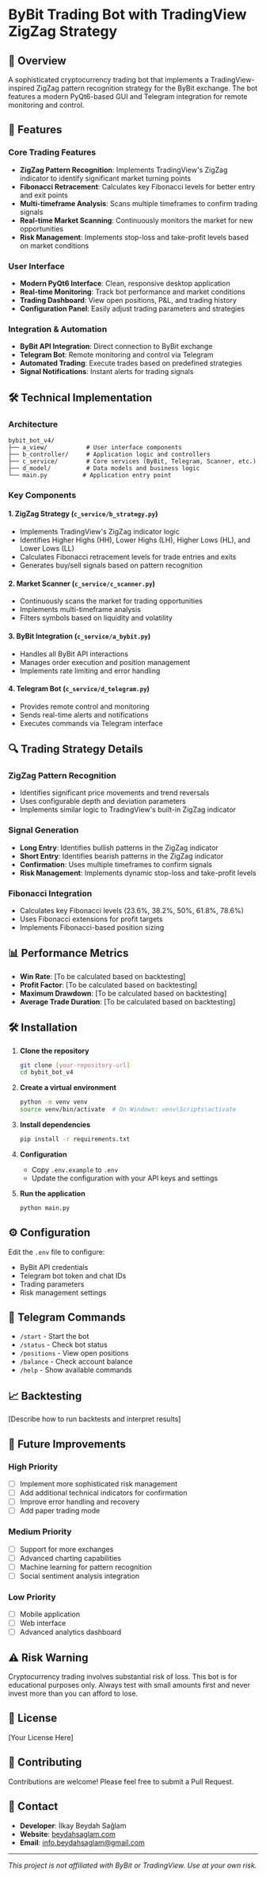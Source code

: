 # ByBit Trading Bot with TradingView ZigZag Strategy

## 📌 Overview

A sophisticated cryptocurrency trading bot that implements a TradingView-inspired ZigZag pattern recognition strategy for the ByBit exchange. The bot features a modern PyQt6-based GUI and Telegram integration for remote monitoring and control.

## 🚀 Features

### Core Trading Features
- **ZigZag Pattern Recognition**: Implements TradingView's ZigZag indicator to identify significant market turning points
- **Fibonacci Retracement**: Calculates key Fibonacci levels for better entry and exit points
- **Multi-timeframe Analysis**: Scans multiple timeframes to confirm trading signals
- **Real-time Market Scanning**: Continuously monitors the market for new opportunities
- **Risk Management**: Implements stop-loss and take-profit levels based on market conditions

### User Interface
- **Modern PyQt6 Interface**: Clean, responsive desktop application
- **Real-time Monitoring**: Track bot performance and market conditions
- **Trading Dashboard**: View open positions, P&L, and trading history
- **Configuration Panel**: Easily adjust trading parameters and strategies

### Integration & Automation
- **ByBit API Integration**: Direct connection to ByBit exchange
- **Telegram Bot**: Remote monitoring and control via Telegram
- **Automated Trading**: Execute trades based on predefined strategies
- **Signal Notifications**: Instant alerts for trading signals

## 🛠 Technical Implementation

### Architecture
```
bybit_bot_v4/
├── a_view/           # User interface components
├── b_controller/     # Application logic and controllers
├── c_service/        # Core services (ByBit, Telegram, Scanner, etc.)
├── d_model/          # Data models and business logic
└── main.py          # Application entry point
```

### Key Components

#### 1. ZigZag Strategy (`c_service/b_strategy.py`)
- Implements TradingView's ZigZag indicator logic
- Identifies Higher Highs (HH), Lower Highs (LH), Higher Lows (HL), and Lower Lows (LL)
- Calculates Fibonacci retracement levels for trade entries and exits
- Generates buy/sell signals based on pattern recognition

#### 2. Market Scanner (`c_service/c_scanner.py`)
- Continuously scans the market for trading opportunities
- Implements multi-timeframe analysis
- Filters symbols based on liquidity and volatility

#### 3. ByBit Integration (`c_service/a_bybit.py`)
- Handles all ByBit API interactions
- Manages order execution and position management
- Implements rate limiting and error handling

#### 4. Telegram Bot (`c_service/d_telegram.py`)
- Provides remote control and monitoring
- Sends real-time alerts and notifications
- Executes commands via Telegram interface

## 🔍 Trading Strategy Details

### ZigZag Pattern Recognition
- Identifies significant price movements and trend reversals
- Uses configurable depth and deviation parameters
- Implements similar logic to TradingView's built-in ZigZag indicator

### Signal Generation
- **Long Entry**: Identifies bullish patterns in the ZigZag indicator
- **Short Entry**: Identifies bearish patterns in the ZigZag indicator
- **Confirmation**: Uses multiple timeframes to confirm signals
- **Risk Management**: Implements dynamic stop-loss and take-profit levels

### Fibonacci Integration
- Calculates key Fibonacci levels (23.6%, 38.2%, 50%, 61.8%, 78.6%)
- Uses Fibonacci extensions for profit targets
- Implements Fibonacci-based position sizing

## 📊 Performance Metrics

- **Win Rate**: [To be calculated based on backtesting]
- **Profit Factor**: [To be calculated based on backtesting]
- **Maximum Drawdown**: [To be calculated based on backtesting]
- **Average Trade Duration**: [To be calculated based on backtesting]

## 🛠 Installation

1. **Clone the repository**
   ```bash
   git clone [your-repository-url]
   cd bybit_bot_v4
   ```

2. **Create a virtual environment**
   ```bash
   python -m venv venv
   source venv/bin/activate  # On Windows: venv\Scripts\activate
   ```

3. **Install dependencies**
   ```bash
   pip install -r requirements.txt
   ```

4. **Configuration**
   - Copy `.env.example` to `.env`
   - Update the configuration with your API keys and settings

5. **Run the application**
   ```bash
   python main.py
   ```

## ⚙️ Configuration

Edit the `.env` file to configure:
- ByBit API credentials
- Telegram bot token and chat IDs
- Trading parameters
- Risk management settings

## 📱 Telegram Commands

- `/start` - Start the bot
- `/status` - Check bot status
- `/positions` - View open positions
- `/balance` - Check account balance
- `/help` - Show available commands

## 📈 Backtesting

[Describe how to run backtests and interpret results]

## 🚀 Future Improvements

### High Priority
- [ ] Implement more sophisticated risk management
- [ ] Add additional technical indicators for confirmation
- [ ] Improve error handling and recovery
- [ ] Add paper trading mode

### Medium Priority
- [ ] Support for more exchanges
- [ ] Advanced charting capabilities
- [ ] Machine learning for pattern recognition
- [ ] Social sentiment analysis integration

### Low Priority
- [ ] Mobile application
- [ ] Web interface
- [ ] Advanced analytics dashboard

## ⚠️ Risk Warning

Cryptocurrency trading involves substantial risk of loss. This bot is for educational purposes only. Always test with small amounts first and never invest more than you can afford to lose.

## 📜 License

[Your License Here]

## 🤝 Contributing

Contributions are welcome! Please feel free to submit a Pull Request.

## 📧 Contact

- **Developer**: İlkay Beydah Sağlam
- **Website**: [beydahsaglam.com](https://beydahsaglam.com)
- **Email**: [info.beydahsaglam@gmail.com](mailto:info.beydahsaglam@gmail.com)

---

*This project is not affiliated with ByBit or TradingView. Use at your own risk.*
